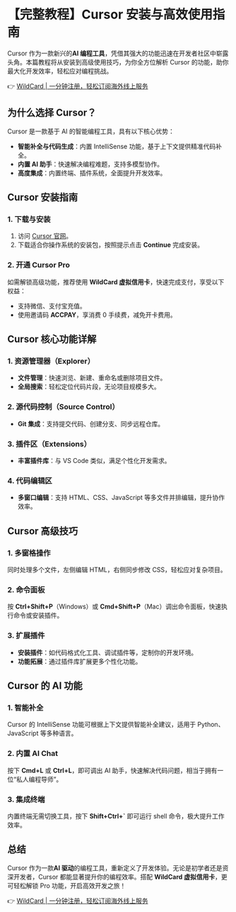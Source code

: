 # 【完整教程】Cursor 安装与高效使用指南

Cursor 作为一款新兴的**AI 编程工具**，凭借其强大的功能迅速在开发者社区中崭露头角。本篇教程将从安装到高级使用技巧，为你全方位解析 Cursor 的功能，助你最大化开发效率，轻松应对编程挑战。

👉 [WildCard | 一分钟注册，轻松订阅海外线上服务](https://bbtdd.com/WildCard)

## 为什么选择 Cursor？
Cursor 是一款基于 AI 的智能编程工具，具有以下核心优势：
- **智能补全与代码生成**：内置 IntelliSense 功能，基于上下文提供精准代码补全。
- **内置 AI 助手**：快速解决编程难题，支持多模型协作。
- **高度集成**：内置终端、插件系统，全面提升开发效率。

## Cursor 安装指南

### 1. 下载与安装
1. 访问 [Cursor 官网](https://cursor.com)。
2. 下载适合你操作系统的安装包，按照提示点击 **Continue** 完成安装。

### 2. 开通 Cursor Pro
如需解锁高级功能，推荐使用 **WildCard 虚拟信用卡**，快速完成支付，享受以下权益：
- 支持微信、支付宝充值。
- 使用邀请码 **ACCPAY**，享消费 0 手续费，减免开卡费用。

## Cursor 核心功能详解

### 1. 资源管理器（Explorer）
- **文件管理**：快速浏览、新建、重命名或删除项目文件。
- **全局搜索**：轻松定位代码片段，无论项目规模多大。

### 2. 源代码控制（Source Control）
- **Git 集成**：支持提交代码、创建分支、同步远程仓库。

### 3. 插件区（Extensions）
- **丰富插件库**：与 VS Code 类似，满足个性化开发需求。

### 4. 代码编辑区
- **多窗口编辑**：支持 HTML、CSS、JavaScript 等多文件并排编辑，提升协作效率。

## Cursor 高级技巧

### 1. 多窗格操作
同时处理多个文件，左侧编辑 HTML，右侧同步修改 CSS，轻松应对复杂项目。

### 2. 命令面板
按 **Ctrl+Shift+P**（Windows）或 **Cmd+Shift+P**（Mac）调出命令面板，快速执行命令或安装插件。

### 3. 扩展插件
- **安装插件**：如代码格式化工具、调试插件等，定制你的开发环境。
- **功能拓展**：通过插件库扩展更多个性化功能。

## Cursor 的 AI 功能

### 1. 智能补全
Cursor 的 IntelliSense 功能可根据上下文提供智能补全建议，适用于 Python、JavaScript 等多种语言。

### 2. 内置 AI Chat
按下 **Cmd+L** 或 **Ctrl+L**，即可调出 AI 助手，快速解决代码问题，相当于拥有一位“私人编程导师”。

### 3. 集成终端
内置终端无需切换工具，按下 **Shift+Ctrl+`** 即可运行 shell 命令，极大提升工作效率。

## 总结

Cursor 作为一款**AI 驱动**的编程工具，重新定义了开发体验。无论是初学者还是资深开发者，Cursor 都能显著提升你的编程效率。搭配 **WildCard 虚拟信用卡**，更可轻松解锁 Pro 功能，开启高效开发之旅！

👉 [WildCard | 一分钟注册，轻松订阅海外线上服务](https://bbtdd.com/WildCard)